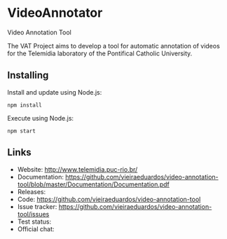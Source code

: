# VideoAnnotator
Video Annotation Tool

The VAT Project aims to develop a tool for automatic annotation of videos for the Telemídia laboratory of the Pontifical Catholic University.

Installing
----------

Install and update using Node.js:

    npm install


Execute using Node.js:

    npm start

Links
-----

* Website: http://www.telemidia.puc-rio.br/
* Documentation: https://github.com/vieiraeduardos/video-annotation-tool/blob/master/Documentation/Documentation.pdf
* Releases: 
* Code: https://github.com/vieiraeduardos/video-annotation-tool
* Issue tracker: https://github.com/vieiraeduardos/video-annotation-tool/issues
* Test status: 
* Official chat: 
